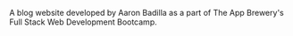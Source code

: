 A blog website developed by Aaron Badilla as a part of The App Brewery's Full Stack Web Development Bootcamp.
